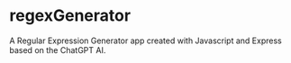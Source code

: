 # regexGenerator

A Regular Expression Generator app created with Javascript and Express based on the ChatGPT AI.
